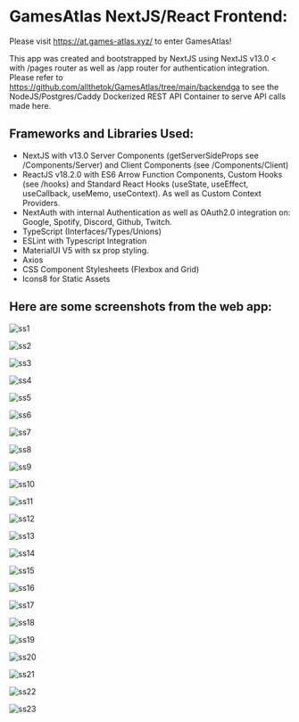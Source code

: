 # GamesAtlas NextJS/React Frontend:

Please visit https://at.games-atlas.xyz/ to enter GamesAtlas!

This app was created and bootstrapped by NextJS using NextJS v13.0 < with /pages router as well as /app router for authentication integration. Please refer to https://github.com/allthetok/GamesAtlas/tree/main/backendga to see the NodeJS/Postgres/Caddy Dockerized REST API Container to serve API calls made here.

## Frameworks and Libraries Used:

- NextJS with v13.0 Server Components (getServerSideProps see /Components/Server) and Client Components (see /Components/Client)
- ReactJS v18.2.0 with ES6 Arrow Function Components, Custom Hooks (see /hooks) and Standard React Hooks (useState, useEffect, useCallback, useMemo, useContext). As well as Custom Context Providers.
- NextAuth with internal Authentication as well as OAuth2.0 integration on: Google, Spotify, Discord, Github, Twitch. 
- TypeScript (Interfaces/Types/Unions)
- ESLint with Typescript Integration
- MaterialUI V5 with sx prop styling.
- Axios
- CSS Component Stylesheets (Flexbox and Grid)
- Icons8 for Static Assets


## Here are some screenshots from the web app:

![ss1](images/GA1.JPG)

![ss2](images/GA2.JPG)

![ss3](images/GA3.JPG)

![ss4](images/GA4.JPG)

![ss5](images/GA5.JPG)

![ss6](images/GA6.JPG)

![ss7](images/GA7.JPG)

![ss8](images/GA8.JPG)

![ss9](images/GA9.JPG)

![ss10](images/GA10.JPG)

![ss11](images/GA11.JPG)

![ss12](images/GA12.JPG)

![ss13](images/GA13.JPG)

![ss14](images/GA14.JPG)

![ss15](images/GA15.JPG)

![ss16](images/GA16.JPG)

![ss17](images/GA17.JPG)

![ss18](images/GA18.JPG)

![ss19](images/GA19.JPG)

![ss20](images/GA20.JPG)

![ss21](images/GA21.JPG)

![ss22](images/GA22.JPG)

![ss23](images/GA23.JPG)

